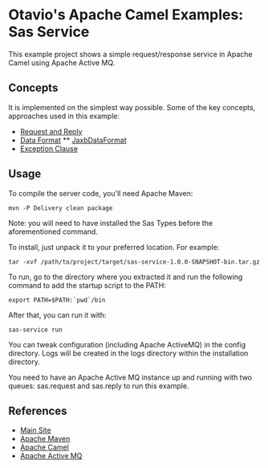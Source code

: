 Otavio's Apache Camel Examples: Sas Service
============

This example project shows a simple request/response service in Apache Camel using
Apache Active MQ.

Concepts
----

It is implemented on the simplest way possible. Some of the key concepts, approaches
used in this example:
* [Request and Reply](http://camel.apache.org/request-reply.html)
* [Data Format](http://camel.apache.org/data-format.html)
** [JaxbDataFormat](http://camel.apache.org/jaxb.html)
* [Exception Clause](http://camel.apache.org/exception-clause)


Usage
----

To compile the server code, you'll need Apache Maven:

```
mvn -P Delivery clean package
```

Note: you will need to have installed the Sas Types before the aforementioned command.

To install, just unpack it to your preferred location. For example:

```
tar -xvf /path/to/project/target/sas-service-1.0.0-SNAPSHOT-bin.tar.gz
```

To run, go to the directory where you extracted it and run the following command to add the
startup script to the PATH:

```
export PATH=$PATH:`pwd`/bin
```

After that, you can run it with:

```
sas-service run
```

You can tweak configuration (including Apache ActiveMQ) in the config directory. Logs will be
created in the logs directory within the installation directory.

You need to have an Apache Active MQ instance up and running with two queues: sas.request and
sas.reply to run this example.

References
----

* [Main Site](http://orpiske.net/)
* [Apache Maven](http://maven.apache.org/)
* [Apache Camel](http://camel.apache.org/)
* [Apache Active MQ](http://activemq.apache.org/)

